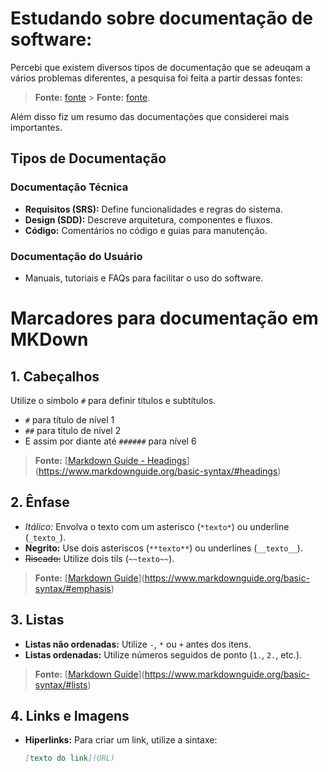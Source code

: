 # Estudando sobre documentação de software:

Percebi que existem diversos tipos de documentação que se adeuqam a vários problemas diferentes, a pesquisa foi feita a partir dessas fontes:

> **Fonte:** [fonte](https://www.getguru.com/pt/reference/software-documentation) > **Fonte:** [fonte](https://www.dio.me/articles/a-importancia-da-documentacao-no-desenvolvimento-de-software-melhores-praticas-e-dicas-uteis).

Além disso fiz um resumo das documentações que considerei mais importantes.

## Tipos de Documentação

### Documentação Técnica

- **Requisitos (SRS):** Define funcionalidades e regras do sistema.
- **Design (SDD):** Descreve arquitetura, componentes e fluxos.
- **Código:** Comentários no código e guias para manutenção.

### Documentação do Usuário

- Manuais, tutoriais e FAQs para facilitar o uso do software.

# Marcadores para documentação em MKDown

## 1. Cabeçalhos

Utilize o símbolo `#` para definir títulos e subtítulos.

- `#` para título de nível 1
- `##` para título de nível 2
- E assim por diante até `######` para nível 6

> **Fonte:** [[Markdown Guide - Headings](https://www.markdownguide.org/basic-syntax/#headings)](https://www.markdownguide.org/basic-syntax/#headings)

## 2. Ênfase

- _Itálico:_ Envolva o texto com um asterisco (`*texto*`) ou underline (`_texto_`).
- **Negrito:** Use dois asteriscos (`**texto**`) ou underlines (`__texto__`).
- ~~Riscado:~~ Utilize dois tils (`~~texto~~`).

> **Fonte:** [[Markdown Guide](https://www.markdownguide.org/basic-syntax/#emphasis)](https://www.markdownguide.org/basic-syntax/#emphasis)

## 3. Listas

- **Listas não ordenadas:** Utilize `-`, `*` ou `+` antes dos itens.
- **Listas ordenadas:** Utilize números seguidos de ponto (`1.`, `2.`, etc.).

> **Fonte:** [[Markdown Guide](https://www.markdownguide.org/basic-syntax/#lists)](https://www.markdownguide.org/basic-syntax/#lists)

## 4. Links e Imagens

- **Hiperlinks:** Para criar um link, utilize a sintaxe:
  ```markdown
  [texto do link](URL)
  ```
